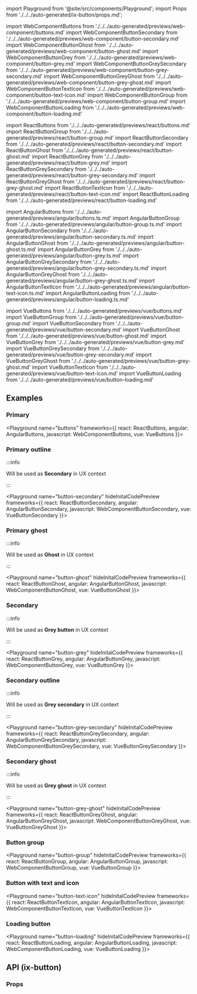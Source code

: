 import Playground from '@site/src/components/Playground';
import Props from './../../auto-generated/ix-button/props.md';

import WebComponentButtons from './../../auto-generated/previews/web-component/buttons.md'
import WebComponentButtonSecondary from './../../auto-generated/previews/web-component/button-secondary.md'
import WebComponentButtonGhost from './../../auto-generated/previews/web-component/button-ghost.md'
import WebComponentButtonGrey from './../../auto-generated/previews/web-component/button-grey.md'
import WebComponentButtonGreySecondary from './../../auto-generated/previews/web-component/button-grey-secondary.md'
import WebComponentButtonGreyGhost from './../../auto-generated/previews/web-component/button-grey-ghost.md'
import WebComponentButtonTextIcon from './../../auto-generated/previews/web-component/button-text-icon.md'
import WebComponentButtonGroup from './../../auto-generated/previews/web-component/button-group.md'
import WebComponentButtonLoading from './../../auto-generated/previews/web-component/button-loading.md'

import ReactButtons from './../../auto-generated/previews/react/buttons.md'
import ReactButtonGroup from './../../auto-generated/previews/react/button-group.md'
import ReactButtonSecondary from './../../auto-generated/previews/react/button-secondary.md'
import ReactButtonGhost from './../../auto-generated/previews/react/button-ghost.md'
import ReactButtonGrey from './../../auto-generated/previews/react/button-grey.md'
import ReactButtonGreySecondary from './../../auto-generated/previews/react/button-grey-secondary.md'
import ReactButtonGreyGhost from './../../auto-generated/previews/react/button-grey-ghost.md'
import ReactButtonTextIcon from './../../auto-generated/previews/react/button-text-icon.md'
import ReactButtonLoading from './../../auto-generated/previews/react/button-loading.md'

import AngularButtons from './../../auto-generated/previews/angular/buttons.ts.md'
import AngularButtonGroup from './../../auto-generated/previews/angular/button-group.ts.md'
import AngularButtonSecondary from './../../auto-generated/previews/angular/button-secondary.ts.md'
import AngularButtonGhost from './../../auto-generated/previews/angular/button-ghost.ts.md'
import AngularButtonGrey from './../../auto-generated/previews/angular/button-grey.ts.md'
import AngularButtonGreySecondary from './../../auto-generated/previews/angular/button-grey-secondary.ts.md'
import AngularButtonGreyGhost from './../../auto-generated/previews/angular/button-grey-ghost.ts.md'
import AngularButtonTextIcon from './../../auto-generated/previews/angular/button-text-icon.ts.md'
import AngularButtonLoading from './../../auto-generated/previews/angular/button-loading.ts.md'

import VueButtons from './../../auto-generated/previews/vue/buttons.md'
import VueButtonGroup from './../../auto-generated/previews/vue/button-group.md'
import VueButtonSecondary from './../../auto-generated/previews/vue/button-secondary.md'
import VueButtonGhost from './../../auto-generated/previews/vue/button-ghost.md'
import VueButtonGrey from './../../auto-generated/previews/vue/button-grey.md'
import VueButtonGreySecondary from './../../auto-generated/previews/vue/button-grey-secondary.md'
import VueButtonGreyGhost from './../../auto-generated/previews/vue/button-grey-ghost.md'
import VueButtonTextIcon from './../../auto-generated/previews/vue/button-text-icon.md'
import VueButtonLoading from './../../auto-generated/previews/vue/button-loading.md'

## Examples

### Primary

<Playground
name="buttons"
frameworks={{
  react: ReactButtons,
  angular: AngularButtons,
  javascript: WebComponentButtons,
  vue: VueButtons
}}>
</Playground>

### Primary outline

:::info

Will be used as **Secondary** in UX context

:::

<Playground
name="button-secondary"
hideInitalCodePreview
frameworks={{
  react: ReactButtonSecondary,
  angular: AngularButtonSecondary,
  javascript: WebComponentButtonSecondary,
  vue: VueButtonSecondary
}}></Playground>

### Primary ghost

:::info

Will be used as **Ghost** in UX context

:::

<Playground
name="button-ghost"
hideInitalCodePreview
frameworks={{
  react: ReactButtonGhost,
  angular: AngularButtonGhost,
  javascript: WebComponentButtonGhost,
  vue: VueButtonGhost
}}></Playground>

### Secondary

:::info

Will be used as **Grey button** in UX context

:::

<Playground
name="button-grey"
hideInitalCodePreview
frameworks={{
  react: ReactButtonGrey,
  angular: AngularButtonGrey,
  javascript: WebComponentButtonGrey,
  vue: VueButtonGrey
}}></Playground>

### Secondary outline

:::info

Will be used as **Grey secondary** in UX context

:::

<Playground
name="button-grey-secondary"
hideInitalCodePreview
frameworks={{
  react: ReactButtonGreySecondary,
  angular: AngularButtonGreySecondary,
  javascript: WebComponentButtonGreySecondary,
  vue: VueButtonGreySecondary
}}></Playground>

### Secondary ghost

:::info

Will be used as **Grey ghost** in UX context

:::

<Playground
name="button-grey-ghost"
hideInitalCodePreview
frameworks={{
  react: ReactButtonGreyGhost,
  angular: AngularButtonGreyGhost,
  javascript: WebComponentButtonGreyGhost,
  vue: VueButtonGreyGhost
}}></Playground>

### Button group

<Playground
name="button-group"
hideInitalCodePreview
frameworks={{
  react: ReactButtonGroup,
  angular: AngularButtonGroup,
  javascript: WebComponentButtonGroup,
  vue: VueButtonGroup
}}></Playground>

### Button with text and icon

<Playground
name="button-text-icon"
hideInitalCodePreview
frameworks={{
  react: ReactButtonTextIcon,
  angular: AngularButtonTextIcon,
  javascript: WebComponentButtonTextIcon,
  vue: VueButtonTextIcon
}}></Playground>

### Loading button

<Playground
name="button-loading"
hideInitalCodePreview
frameworks={{
  react: ReactButtonLoading,
  angular: AngularButtonLoading,
  javascript: WebComponentButtonLoading,
  vue: VueButtonLoading
}}></Playground>

## API (ix-button)

### Props

<Props />
